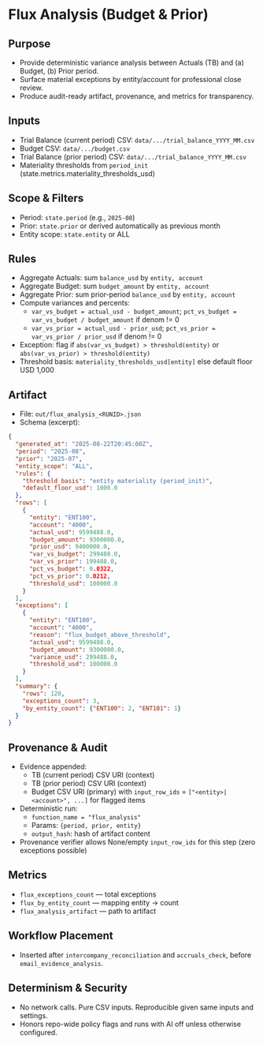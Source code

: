 # Flux Analysis (Budget & Prior)

## Purpose
- Provide deterministic variance analysis between Actuals (TB) and (a) Budget, (b) Prior period.
- Surface material exceptions by entity/account for professional close review.
- Produce audit-ready artifact, provenance, and metrics for transparency.

## Inputs
- Trial Balance (current period) CSV: `data/.../trial_balance_YYYY_MM.csv`
- Budget CSV: `data/.../budget.csv`
- Trial Balance (prior period) CSV: `data/.../trial_balance_YYYY_MM.csv`
- Materiality thresholds from `period_init` (state.metrics.materiality_thresholds_usd)

## Scope & Filters
- Period: `state.period` (e.g., `2025-08`)
- Prior: `state.prior` or derived automatically as previous month
- Entity scope: `state.entity` or ALL

## Rules
- Aggregate Actuals: sum `balance_usd` by `entity, account`
- Aggregate Budget: sum `budget_amount` by `entity, account`
- Aggregate Prior: sum prior-period `balance_usd` by `entity, account`
- Compute variances and percents:
  - `var_vs_budget = actual_usd - budget_amount`; `pct_vs_budget = var_vs_budget / budget_amount` if denom != 0
  - `var_vs_prior = actual_usd - prior_usd`; `pct_vs_prior = var_vs_prior / prior_usd` if denom != 0
- Exception: flag if `abs(var_vs_budget) > threshold(entity)` or `abs(var_vs_prior) > threshold(entity)`
- Threshold basis: `materiality_thresholds_usd[entity]` else default floor USD 1,000

## Artifact
- File: `out/flux_analysis_<RUNID>.json`
- Schema (excerpt):
```json
{
  "generated_at": "2025-08-22T20:45:00Z",
  "period": "2025-08",
  "prior": "2025-07",
  "entity_scope": "ALL",
  "rules": {
    "threshold_basis": "entity materiality (period_init)",
    "default_floor_usd": 1000.0
  },
  "rows": [
    {
      "entity": "ENT100",
      "account": "4000",
      "actual_usd": 9599488.0,
      "budget_amount": 9300000.0,
      "prior_usd": 9400000.0,
      "var_vs_budget": 299488.0,
      "var_vs_prior": 199488.0,
      "pct_vs_budget": 0.0322,
      "pct_vs_prior": 0.0212,
      "threshold_usd": 100000.0
    }
  ],
  "exceptions": [
    {
      "entity": "ENT100",
      "account": "4000",
      "reason": "flux_budget_above_threshold",
      "actual_usd": 9599488.0,
      "budget_amount": 9300000.0,
      "variance_usd": 299488.0,
      "threshold_usd": 100000.0
    }
  ],
  "summary": {
    "rows": 120,
    "exceptions_count": 3,
    "by_entity_count": {"ENT100": 2, "ENT101": 1}
  }
}
```

## Provenance & Audit
- Evidence appended:
  - TB (current period) CSV URI (context)
  - TB (prior period) CSV URI (context)
  - Budget CSV URI (primary) with `input_row_ids` = `["<entity>|<account>", ...]` for flagged items
- Deterministic run:
  - `function_name = "flux_analysis"`
  - Params: `{period, prior, entity}`
  - `output_hash`: hash of artifact content
- Provenance verifier allows None/empty `input_row_ids` for this step (zero exceptions possible)

## Metrics
- `flux_exceptions_count` — total exceptions
- `flux_by_entity_count` — mapping entity -> count
- `flux_analysis_artifact` — path to artifact

## Workflow Placement
- Inserted after `intercompany_reconciliation` and `accruals_check`, before `email_evidence_analysis`.

## Determinism & Security
- No network calls. Pure CSV inputs. Reproducible given same inputs and settings.
- Honors repo-wide policy flags and runs with AI off unless otherwise configured.
